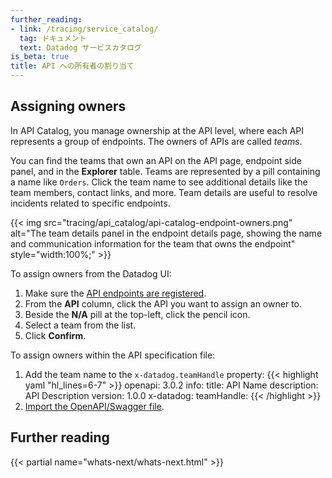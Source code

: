 ```yaml
---
further_reading:
- link: /tracing/service_catalog/
  tag: ドキュメント
  text: Datadog サービスカタログ
is_beta: true
title: API への所有者の割り当て
---
```


<!-- image TKTK -->

## Assigning owners

In API Catalog, you manage ownership at the API level, where each API represents a group of endpoints. The owners of APIs are called *teams*.

You can find the teams that own an API on the API page, endpoint side panel, and in the **Explorer** table. Teams are represented by a pill containing a name like `Orders`. Click the team name to see additional details like the team members, contact links, and more. Team details are useful to resolve incidents related to specific endpoints.

{{< img src="tracing/api_catalog/api-catalog-endpoint-owners.png" alt="The team details panel in the endpoint details page, showing the name and communication information for the team that owns the endpoint" style="width:100%;" >}}

To assign owners from the Datadog UI:

1. Make sure the [API endpoints are registered][1].
2. From the **API** column, click the API you want to assign an owner to.
3. Beside the **N/A** pill at the top-left, click the pencil icon.
4. Select a team from the list.
5. Click **Confirm**.

To assign owners within the API specification file:

1. Add the team name to the `x-datadog.teamHandle` property:
   {{< highlight yaml "hl_lines=6-7" >}}
openapi: 3.0.2
info:
 title: API Name
 description: API Description
 version: 1.0.0
x-datadog:
 teamHandle: <dd-team>
{{< /highlight >}}
2. [Import the OpenAPI/Swagger file][2].

<!--## Assess monitoring gaps TKTK -->

## Further reading

{{< partial name="whats-next/whats-next.html" >}}

[1]: /ja/api_catalog/add_entries/
[2]: /ja/api_catalog/add_entries/#import-openapiswagger-file